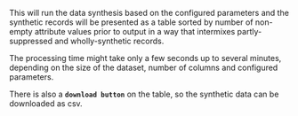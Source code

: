 This will run the data synthesis based on the configured parameters and the synthetic records will be presented as a table sorted by number of non-empty attribute values prior to output in a way that intermixes partly-suppressed and wholly-synthetic records.

The processing time might take only a few seconds up to several minutes, depending on the size of the dataset, number of columns and configured parameters.

There is also a **`download button`** on the table, so the synthetic data can be downloaded as csv.
